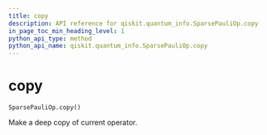 ```yaml
---
title: copy
description: API reference for qiskit.quantum_info.SparsePauliOp.copy
in_page_toc_min_heading_level: 1
python_api_type: method
python_api_name: qiskit.quantum_info.SparsePauliOp.copy
---
```


# copy

<span id="qiskit.quantum_info.SparsePauliOp.copy" />

`SparsePauliOp.copy()`

Make a deep copy of current operator.


